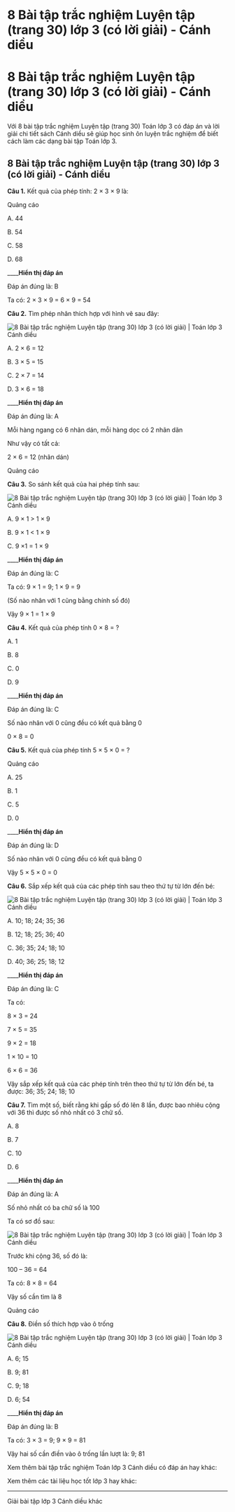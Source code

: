 # 8 Bài tập trắc nghiệm Luyện tập (trang 30) lớp 3 (có lời giải) - Cánh diều

# 8 Bài tập trắc nghiệm Luyện tập (trang 30) lớp 3 (có lời giải) - Cánh diều

Với 8 bài tập trắc nghiệm Luyện tập (trang 30) Toán lớp 3 có đáp án và lời giải chi tiết sách Cánh diều sẽ giúp học sinh ôn luyện trắc nghiệm để biết cách làm các dạng bài tập Toán lớp 3.

## 8 Bài tập trắc nghiệm Luyện tập (trang 30) lớp 3 (có lời giải) - Cánh diều

**Câu 1.** Kết quả của phép tính: 2 × 3 × 9 là:

Quảng cáo

A. 44

B. 54

C. 58

D. 68

____**Hiển thị đáp án**

Đáp án đúng là: B

Ta có: 2 × 3 × 9 = 6 × 9 = 54

**Câu 2.** Tìm phép nhân thích hợp với hình vẽ sau đây:

![8 Bài tập trắc nghiệm Luyện tập \(trang 30\) lớp 3 \(có lời giải\) | Toán lớp 3 Cánh diều](https://vietjack.com/toan-3-cd/images/trac-nghiem-luyen-tap-trang-30.PNG)

A. 2 × 6 = 12

B. 3 × 5 = 15

C. 2 × 7 = 14

D. 3 × 6 = 18

____**Hiển thị đáp án**

Đáp án đúng là: A

Mỗi hàng ngang có 6 nhãn dán, mỗi hàng dọc có 2 nhãn dãn

Như vậy có tất cả:

2 × 6 = 12 (nhãn dán)

Quảng cáo

**Câu 3.** So sánh kết quả của hai phép tính sau:

![8 Bài tập trắc nghiệm Luyện tập \(trang 30\) lớp 3 \(có lời giải\) | Toán lớp 3 Cánh diều](https://vietjack.com/toan-3-cd/images/trac-nghiem-luyen-tap-trang-30-a.PNG)

A. 9 × 1 > 1 × 9

B. 9 × 1 < 1 × 9

C. 9 ×1 = 1 × 9

____**Hiển thị đáp án**

Đáp án đúng là: C

Ta có: 9 × 1 = 9; 1 × 9 = 9

(Số nào nhân với 1 cũng bằng chính số đó)

Vậy 9 × 1 = 1 × 9

**Câu 4.** Kết quả của phép tính 0 × 8 = ?

A. 1

B. 8

C. 0

D. 9

____**Hiển thị đáp án**

Đáp án đúng là: C

Số nào nhân với 0 cũng đều có kết quả bằng 0

0 × 8 = 0

**Câu 5.** Kết quả của phép tính 5 × 5 × 0 = ?

Quảng cáo

A. 25

B. 1

C. 5

D. 0

____**Hiển thị đáp án**

Đáp án đúng là: D

Số nào nhân với 0 cũng đều có kết quả bằng 0

Vậy 5 × 5 × 0 = 0

**Câu 6.** Sắp xếp kết quả của các phép tính sau theo thứ tự từ lớn đến bé: 

![8 Bài tập trắc nghiệm Luyện tập \(trang 30\) lớp 3 \(có lời giải\) | Toán lớp 3 Cánh diều](https://vietjack.com/toan-3-cd/images/trac-nghiem-luyen-tap-trang-30-1a.PNG)

A. 10; 18; 24; 35; 36

B. 12; 18; 25; 36; 40

C. 36; 35; 24; 18; 10

D. 40; 36; 25; 18; 12

____**Hiển thị đáp án**

Đáp án đúng là: C

Ta có:

8 × 3 = 24

7 × 5 = 35

9 × 2 = 18

1 × 10 = 10

6 × 6 = 36

Vậy sắp xếp kết quả của các phép tính trên theo thứ tự từ lớn đến bé, ta được: 36; 35; 24; 18; 10

**Câu 7.** Tìm một số, biết rằng khi gấp số đó lên 8 lần, được bao nhiêu cộng với 36 thì được số nhỏ nhất có 3 chữ số.

A. 8

B. 7

C. 10

D. 6

____**Hiển thị đáp án**

Đáp án đúng là: A

Số nhỏ nhất có ba chữ số là 100

Ta có sơ đồ sau:

![8 Bài tập trắc nghiệm Luyện tập \(trang 30\) lớp 3 \(có lời giải\) | Toán lớp 3 Cánh diều](https://vietjack.com/toan-3-cd/images/trac-nghiem-luyen-tap-trang-30-2.PNG)

Trước khi cộng 36, số đó là:

100 – 36 = 64

Ta có: 8 × 8 = 64

Vậy số cần tìm là 8

Quảng cáo

**Câu 8.** Điền số thích hợp vào ô trống

![8 Bài tập trắc nghiệm Luyện tập \(trang 30\) lớp 3 \(có lời giải\) | Toán lớp 3 Cánh diều](https://vietjack.com/toan-3-cd/images/trac-nghiem-luyen-tap-trang-30-2a.PNG)

A. 6; 15

B. 9; 81

C. 9; 18

D. 6; 54

____**Hiển thị đáp án**

Đáp án đúng là: B

Ta có: 3 × 3 = 9; 9 × 9 = 81

Vậy hai số cần điền vào ô trống lần lượt là: 9; 81

Xem thêm bài tập trắc nghiệm Toán lớp 3 Cánh diều có đáp án hay khác:

Xem thêm các tài liệu học tốt lớp 3 hay khác:

* * *

Giải bài tập lớp 3 Cánh diều khác

